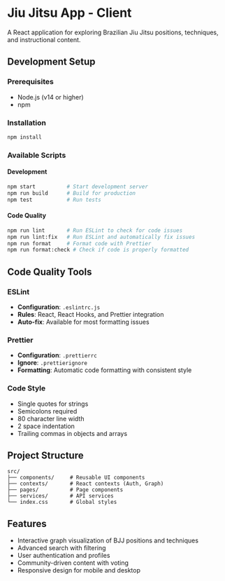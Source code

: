 # Jiu Jitsu App - Client

A React application for exploring Brazilian Jiu Jitsu positions, techniques, and instructional content.

## Development Setup

### Prerequisites

- Node.js (v14 or higher)
- npm

### Installation

```bash
npm install
```

### Available Scripts

#### Development

```bash
npm start          # Start development server
npm run build      # Build for production
npm test           # Run tests
```

#### Code Quality

```bash
npm run lint       # Run ESLint to check for code issues
npm run lint:fix   # Run ESLint and automatically fix issues
npm run format     # Format code with Prettier
npm run format:check # Check if code is properly formatted
```

## Code Quality Tools

### ESLint

- **Configuration**: `.eslintrc.js`
- **Rules**: React, React Hooks, and Prettier integration
- **Auto-fix**: Available for most formatting issues

### Prettier

- **Configuration**: `.prettierrc`
- **Ignore**: `.prettierignore`
- **Formatting**: Automatic code formatting with consistent style

### Code Style

- Single quotes for strings
- Semicolons required
- 80 character line width
- 2 space indentation
- Trailing commas in objects and arrays

## Project Structure

```
src/
├── components/     # Reusable UI components
├── contexts/       # React contexts (Auth, Graph)
├── pages/          # Page components
├── services/       # API services
└── index.css       # Global styles
```

## Features

- Interactive graph visualization of BJJ positions and techniques
- Advanced search with filtering
- User authentication and profiles
- Community-driven content with voting
- Responsive design for mobile and desktop
